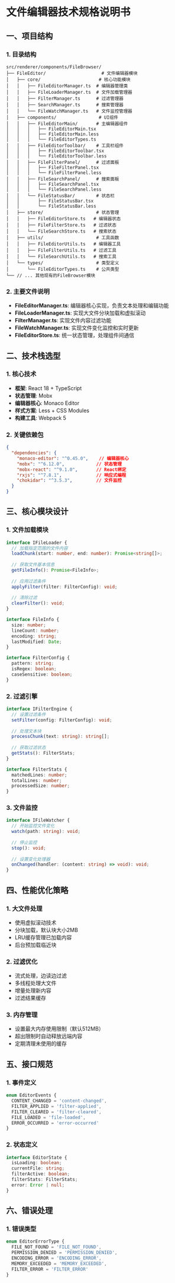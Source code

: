 # 文件编辑器技术规格说明书

## 一、项目结构

### 1. 目录结构
```
src/renderer/components/FileBrowser/
├── FileEditor/                     # 文件编辑器模块
│   ├── core/                      # 核心功能模块
│   │   ├── FileEditorManager.ts  # 编辑器管理类
│   │   ├── FileLoaderManager.ts  # 文件加载管理器
│   │   ├── FilterManager.ts      # 过滤管理器
│   │   ├── SearchManager.ts      # 搜索管理器
│   │   └── FileWatchManager.ts   # 文件监控管理器
│   ├── components/                # UI组件
│   │   ├── FileEditorMain/       # 主编辑器组件
│   │   │   ├── FileEditorMain.tsx
│   │   │   ├── FileEditorMain.less
│   │   │   └── FileEditorTypes.ts
│   │   ├── FileEditorToolbar/    # 工具栏组件
│   │   │   ├── FileEditorToolbar.tsx
│   │   │   └── FileEditorToolbar.less
│   │   ├── FileFilterPanel/      # 过滤面板
│   │   │   ├── FileFilterPanel.tsx
│   │   │   └── FileFilterPanel.less
│   │   ├── FileSearchPanel/      # 搜索面板
│   │   │   ├── FileSearchPanel.tsx
│   │   │   └── FileSearchPanel.less
│   │   └── FileStatusBar/        # 状态栏
│   │       ├── FileStatusBar.tsx
│   │       └── FileStatusBar.less
│   ├── store/                    # 状态管理
│   │   ├── FileEditorStore.ts   # 编辑器状态
│   │   ├── FileFilterStore.ts   # 过滤状态
│   │   └── FileSearchStore.ts   # 搜索状态
│   ├── utils/                    # 工具函数
│   │   ├── FileEditorUtils.ts   # 编辑器工具
│   │   ├── FileFilterUtils.ts   # 过滤工具
│   │   └── FileSearchUtils.ts   # 搜索工具
│   └── types/                    # 类型定义
│       └── FileEditorTypes.ts    # 公共类型
└── // ... 其他现有的FileBrowser模块
```

### 2. 主要文件说明
- **FileEditorManager.ts**: 编辑器核心实现，负责文本处理和编辑功能
- **FileLoaderManager.ts**: 实现大文件分块加载和虚拟滚动
- **FilterManager.ts**: 实现文件内容过滤功能
- **FileWatchManager.ts**: 实现文件变化监控和实时更新
- **FileEditorStore.ts**: 统一状态管理，处理组件间通信

## 二、技术栈选型

### 1. 核心技术
- **框架**: React 18 + TypeScript
- **状态管理**: Mobx
- **编辑器核心**: Monaco Editor
- **样式方案**: Less + CSS Modules
- **构建工具**: Webpack 5

### 2. 关键依赖包
```json
{
  "dependencies": {
    "monaco-editor": "^0.45.0",    // 编辑器核心
    "mobx": "^6.12.0",            // 状态管理
    "mobx-react": "^9.1.0",       // React绑定
    "rxjs": "^7.8.1",             // 响应式编程
    "chokidar": "^3.5.3",         // 文件监控
  }
}
```

## 三、核心模块设计

### 1. 文件加载模块
```typescript
interface IFileLoader {
  // 加载指定范围的文件内容
  loadChunk(start: number, end: number): Promise<string[]>;
  
  // 获取文件基本信息
  getFileInfo(): Promise<FileInfo>;
  
  // 应用过滤条件
  applyFilter(filter: FilterConfig): void;
  
  // 清除过滤
  clearFilter(): void;
}

interface FileInfo {
  size: number;
  lineCount: number;
  encoding: string;
  lastModified: Date;
}

interface FilterConfig {
  pattern: string;
  isRegex: boolean;
  caseSensitive: boolean;
}
```

### 2. 过滤引擎
```typescript
interface IFilterEngine {
  // 设置过滤条件
  setFilter(config: FilterConfig): void;
  
  // 处理文本块
  processChunk(text: string): string[];
  
  // 获取过滤状态
  getStats(): FilterStats;
}

interface FilterStats {
  matchedLines: number;
  totalLines: number;
  processedSize: number;
}
```

### 3. 文件监控
```typescript
interface IFileWatcher {
  // 开始监控文件变化
  watch(path: string): void;
  
  // 停止监控
  stop(): void;
  
  // 设置变化处理器
  onChanged(handler: (content: string) => void): void;
}
```

## 四、性能优化策略

### 1. 大文件处理
- 使用虚拟滚动技术
- 分块加载，默认块大小2MB
- LRU缓存管理已加载内容
- 后台预加载临近块

### 2. 过滤优化
- 流式处理，边读边过滤
- 多线程处理大文件
- 增量处理新内容
- 过滤结果缓存

### 3. 内存管理
- 设置最大内存使用限制（默认512MB）
- 超出限制时自动释放远端内容
- 定期清理未使用的缓存

## 五、接口规范

### 1. 事件定义
```typescript
enum EditorEvents {
  CONTENT_CHANGED = 'content-changed',
  FILTER_APPLIED = 'filter-applied',
  FILTER_CLEARED = 'filter-cleared',
  FILE_LOADED = 'file-loaded',
  ERROR_OCCURRED = 'error-occurred'
}
```

### 2. 状态定义
```typescript
interface EditorState {
  isLoading: boolean;
  currentFile: string;
  filterActive: boolean;
  filterStats: FilterStats;
  error: Error | null;
}
```

## 六、错误处理

### 1. 错误类型
```typescript
enum EditorErrorType {
  FILE_NOT_FOUND = 'FILE_NOT_FOUND',
  PERMISSION_DENIED = 'PERMISSION_DENIED',
  ENCODING_ERROR = 'ENCODING_ERROR',
  MEMORY_EXCEEDED = 'MEMORY_EXCEEDED',
  FILTER_ERROR = 'FILTER_ERROR'
}
```